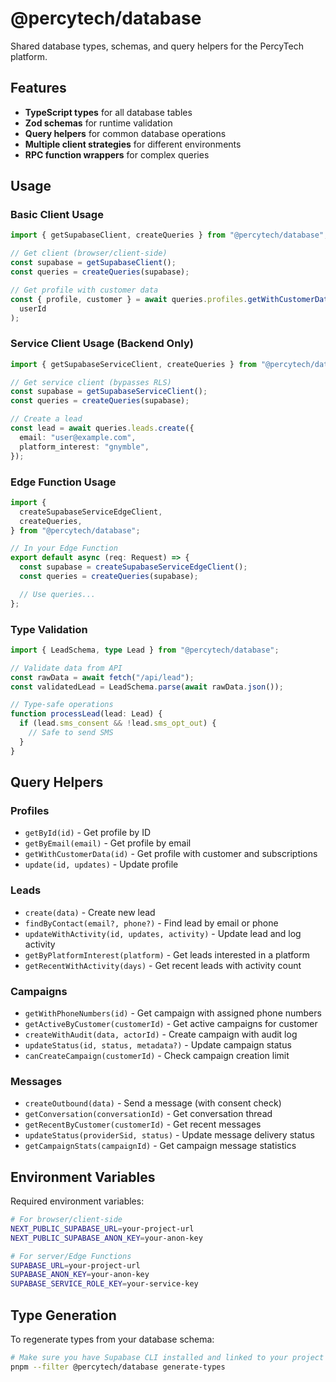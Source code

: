 # @percytech/database

Shared database types, schemas, and query helpers for the PercyTech platform.

## Features

- **TypeScript types** for all database tables
- **Zod schemas** for runtime validation
- **Query helpers** for common database operations
- **Multiple client strategies** for different environments
- **RPC function wrappers** for complex queries

## Usage

### Basic Client Usage

```typescript
import { getSupabaseClient, createQueries } from "@percytech/database";

// Get client (browser/client-side)
const supabase = getSupabaseClient();
const queries = createQueries(supabase);

// Get profile with customer data
const { profile, customer } = await queries.profiles.getWithCustomerData(
  userId
);
```

### Service Client Usage (Backend Only)

```typescript
import { getSupabaseServiceClient, createQueries } from "@percytech/database";

// Get service client (bypasses RLS)
const supabase = getSupabaseServiceClient();
const queries = createQueries(supabase);

// Create a lead
const lead = await queries.leads.create({
  email: "user@example.com",
  platform_interest: "gnymble",
});
```

### Edge Function Usage

```typescript
import {
  createSupabaseServiceEdgeClient,
  createQueries,
} from "@percytech/database";

// In your Edge Function
export default async (req: Request) => {
  const supabase = createSupabaseServiceEdgeClient();
  const queries = createQueries(supabase);

  // Use queries...
};
```

### Type Validation

```typescript
import { LeadSchema, type Lead } from "@percytech/database";

// Validate data from API
const rawData = await fetch("/api/lead");
const validatedLead = LeadSchema.parse(await rawData.json());

// Type-safe operations
function processLead(lead: Lead) {
  if (lead.sms_consent && !lead.sms_opt_out) {
    // Safe to send SMS
  }
}
```

## Query Helpers

### Profiles

- `getById(id)` - Get profile by ID
- `getByEmail(email)` - Get profile by email
- `getWithCustomerData(id)` - Get profile with customer and subscriptions
- `update(id, updates)` - Update profile

### Leads

- `create(data)` - Create new lead
- `findByContact(email?, phone?)` - Find lead by email or phone
- `updateWithActivity(id, updates, activity)` - Update lead and log activity
- `getByPlatformInterest(platform)` - Get leads interested in a platform
- `getRecentWithActivity(days)` - Get recent leads with activity count

### Campaigns

- `getWithPhoneNumbers(id)` - Get campaign with assigned phone numbers
- `getActiveByCustomer(customerId)` - Get active campaigns for customer
- `createWithAudit(data, actorId)` - Create campaign with audit log
- `updateStatus(id, status, metadata?)` - Update campaign status
- `canCreateCampaign(customerId)` - Check campaign creation limit

### Messages

- `createOutbound(data)` - Send a message (with consent check)
- `getConversation(conversationId)` - Get conversation thread
- `getRecentByCustomer(customerId)` - Get recent messages
- `updateStatus(providerSid, status)` - Update message delivery status
- `getCampaignStats(campaignId)` - Get campaign message statistics

## Environment Variables

Required environment variables:

```bash
# For browser/client-side
NEXT_PUBLIC_SUPABASE_URL=your-project-url
NEXT_PUBLIC_SUPABASE_ANON_KEY=your-anon-key

# For server/Edge Functions
SUPABASE_URL=your-project-url
SUPABASE_ANON_KEY=your-anon-key
SUPABASE_SERVICE_ROLE_KEY=your-service-key
```

## Type Generation

To regenerate types from your database schema:

```bash
# Make sure you have Supabase CLI installed and linked to your project
pnpm --filter @percytech/database generate-types
```
